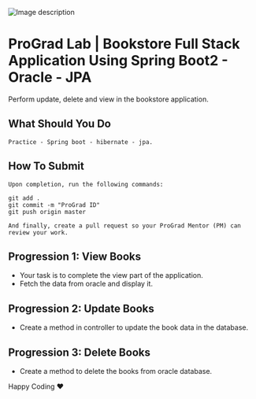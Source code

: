 ![Image description](https://i1.faceprep.in/ProGrad/face-logo-resized.png)

# ProGrad Lab | Bookstore Full Stack Application Using Spring Boot2 - Oracle - JPA

Perform update, delete and view in the bookstore application.

## What Should You Do
```
Practice - Spring boot - hibernate - jpa.
```

## How To Submit
```
Upon completion, run the following commands:

git add .
git commit -m "ProGrad ID"
git push origin master

And finally, create a pull request so your ProGrad Mentor (PM) can review your work.
```

## Progression 1: View Books
  - Your task is to complete the view part of the application. 
  - Fetch the data from oracle and display it.

## Progression 2: Update Books
  - Create a method in controller to update the book data in the database.

## Progression 3: Delete Books
 - Create a method to delete the books from oracle database.



Happy Coding ❤️
